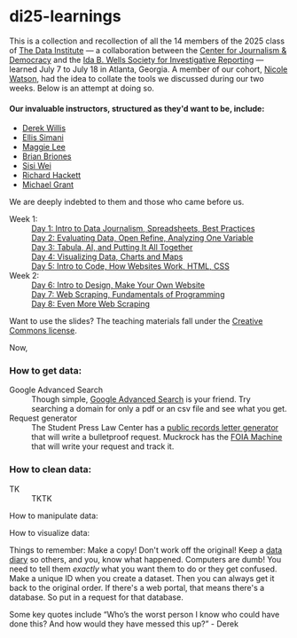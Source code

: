 # di25-learnings
<p>
This is a collection and recollection of all the 14 members of the 2025 class of <a href="https://cjddatainstitute.org/">The Data Institute</a> — a collaboration between the <a href="https://cfjd.howard.edu/">Center for Journalism & Democracy</a> and the <a href="https://idabwellssociety.org/">Ida B. Wells Society for Investigative Reporting</a> — learned July 7 to July 18 in Atlanta, Georgia. A member of our cohort, <a href="https://www.ncat.edu/employee-bio.php?directoryID=690815680">Nicole Watson</a>, had the idea to collate the tools we discussed during our two weeks. Below is an attempt at doing so.
</p>

<h4>Our invaluable instructors, structured as they'd want to be, include:</h4>
<ul class="instructor">
  <li><a href="https://thescoop.org/now/">Derek Willis</a></li>
  <li><a href="https://github.com/ellissimani">Ellis Simani</a></li>
  <li><a href="http://maggielee.net/">Maggie Lee</a></li>
  <li><a href="https://research.auctr.edu/prf.php?id=5a89da03-7cdb-11ed-9922-0ad758b798c3">Brian Briones</a></li>
  <li><a href="https://sisiwei.com/">Sisi Wei</a></li>
  <li><a href="https://www.linkedin.com/in/richard-hackett/">Richard Hackett</a></li>
  <li><a href="https://mikegrant.me/">Michael Grant</a></li>
</ul class="instructor">
  
<p>We are deeply indebted to them and those who came before us.</p>

<dl class="weeks">
<dt>Week 1:</dt>
  <dd><a href="https://github.com/cjddatainstitute/data-institute-2025/#day-1">Day 1: Intro to Data Journalism, Spreadsheets, Best Practices</a></dd>
  <dd><a href="https://github.com/cjddatainstitute/data-institute-2025/#day-2">Day 2: Evaluating Data, Open Refine, Analyzing One Variable</a></dd>
  <dd><a href="https://github.com/cjddatainstitute/data-institute-2025/#day-3">Day 3: Tabula, AI, and Putting It All Together</a></dd>
  <dd><a href="https://github.com/cjddatainstitute/data-institute-2025/#day-4">Day 4: Visualizing Data, Charts and Maps</a></dd>
  <dd><a href="https://github.com/cjddatainstitute/data-institute-2025/#day-5">Day 5: Intro to Code, How Websites Work, HTML, CSS</a></dd>
<dt>Week 2:</dt>
  <dd><a href="https://github.com/cjddatainstitute/data-institute-2025/#day-6">Day 6: Intro to Design, Make Your Own Website</a></dd>
  <dd><a href="https://github.com/cjddatainstitute/data-institute-2025/#day-7">Day 7: Web Scraping, Fundamentals of Programming</a></dd>
  <dd><a href="https://github.com/cjddatainstitute/data-institute-2025/#day-8">Day 8: Even More Web Scraping</a></dd>
</dl class="weeks">

<p>Want to use the slides? The teaching materials fall under the <a href="https://creativecommons.org/licenses/by-nc-nd/3.0/us/">Creative Commons license</a>.</p>

Now, 

<dl class="get_data">
<h3>How to get data:</h3>
  <dt>Google Advanced Search</dt>
    <dd>Though simple, <a href="https://www.google.com/advanced_search">Google Advanced Search</a> is your friend. Try searching a domain for only a pdf or an csv file and see what you get.</dd>
<dt>Request generator</dt>
  <dd>The Student Press Law Center has a <a href="https://splc.org/lettergenerator/"> public records letter generator</a> that will write a bulletproof request. Muckrock has the <a href="https://www.foiamachine.org/">FOIA Machine</a> that will write your request and track it.</dd>
</dl class="get_data">

<dl class="clean_data">
<h3>How to clean data:</h3>
  <dt>TK</dt>
    <dd>TKTK</dd>
</dl class="clean_data">

How to manipulate data:

How to visualize data:

Things to remember:
Make a copy! Don't work off the original!
Keep a <a href="https://cronkitedata.github.io/cronkite-docs/general/04-data-diary.html">data diary</a> so others, and you, know what happened. 
Computers are dumb! You need to tell them <i>exactly</i> what you want them to do or they get confused.
Make a unique ID when you create a dataset. Then you can always get it back to the original order.
If there's a web portal, that means there's a database. So put in a request for that database.


Some key quotes include
“Who’s the worst person I know who could have done this? And how would they have messed this up?” - Derek
